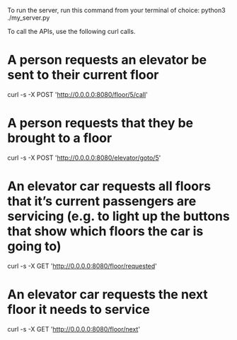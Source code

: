 To run the server, run this command from your terminal of choice:
    python3 ./my_server.py

To call the APIs, use the following curl calls.

# A person requests an elevator be sent to their current floor
curl -s -X POST 'http://0.0.0.0:8080/floor/5/call'

# A person requests that they be brought to a floor
curl -s -X POST 'http://0.0.0.0:8080/elevator/goto/5'

# An elevator car requests all floors that it’s current passengers are servicing (e.g. to light up the buttons that show which floors the car is going to)
curl -s -X GET 'http://0.0.0.0:8080/floor/requested'

# An elevator car requests the next floor it needs to service
curl -s -X GET 'http://0.0.0.0:8080/floor/next'
